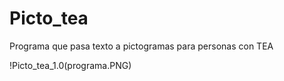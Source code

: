 # Picto_tea
Programa que pasa texto a pictogramas para personas con TEA

!Picto_tea_1.0(programa.PNG)
